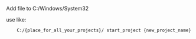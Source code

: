 Add file to C:/Windows/System32

use like: 
``` bash 
    C:/{place_for_all_your_projects}/ start_project {new_project_name}
```